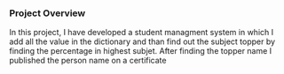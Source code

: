 ### Project Overview

 In this project, I have developed a student managment system in which I add all the value in the dictionary and than find out the subject topper by finding the percentage in highest subjet. 
After finding the topper name I published the person name on a certificate


